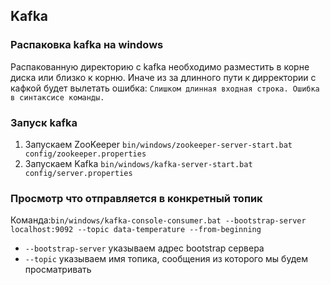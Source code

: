 ## Kafka
### Распаковка kafka на windows
Распакованную директорию с kafka необходимо разместить в корне диска или близко к корню.
Иначе из за длинного пути к дирректории с кафкой будет вылетать ошибка: `Слишком длинная входная строка.
Ошибка в синтаксисе команды.`

### Запуск kafka
1. Запускаем ZooKeeper
`bin/windows/zookeeper-server-start.bat config/zookeeper.properties`
2. Запускаем Kafka
`bin/windows/kafka-server-start.bat config/server.properties`

### Просмотр что отправляется в конкретный топик
Команда:`bin/windows/kafka-console-consumer.bat --bootstrap-server localhost:9092 --topic data-temperature --from-beginning`
- `--bootstrap-server` указываем адрес bootstrap сервера
- `--topic` указываем имя топика, сообщения из которого мы будем просматривать